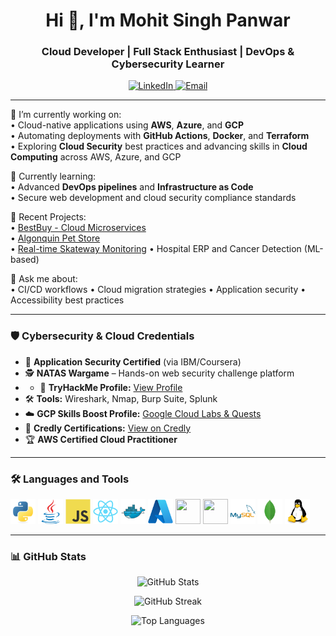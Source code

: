 <h1 align="center">Hi 👋, I'm Mohit Singh Panwar</h1>
<h3 align="center">Cloud Developer | Full Stack Enthusiast | DevOps & Cybersecurity Learner</h3>

<p align="center">
  <a href="https://www.linkedin.com/in/mohit-s-panwar/" target="blank">
    <img src="https://img.shields.io/badge/LinkedIn-blue?style=for-the-badge&logo=linkedin" alt="LinkedIn" />
  </a>
  <a href="mailto:mohitsp21@gmail.com" target="blank">
    <img src="https://img.shields.io/badge/Email-red?style=for-the-badge&logo=gmail&logoColor=white" alt="Email" />
  </a>
</p>

---

🔭 I’m currently working on:  
• Cloud-native applications using **AWS**, **Azure**, and **GCP**  
• Automating deployments with **GitHub Actions**, **Docker**, and **Terraform**     
• Exploring **Cloud Security** best practices and advancing skills in **Cloud Computing** across AWS, Azure, and GCP
  

🌱 Currently learning:  
• Advanced **DevOps pipelines** and **Infrastructure as Code**  
• Secure web development and cloud security compliance standards  

📌 Recent Projects:  
• [BestBuy - Cloud Microservices](https://github.com/mspanwar21/BestBuy)  
• [Algonquin Pet Store](https://github.com/mspanwar21/Algonquin_Pet_Store_25W_CST8915)  
• [Real-time Skateway Monitoring](https://github.com/mspanwar21/final_cst8916)
• Hospital ERP and Cancer Detection (ML-based)

💬 Ask me about:  
• CI/CD workflows • Cloud migration strategies • Application security • Accessibility best practices

---

### 🛡️ Cybersecurity & Cloud Credentials

- 🧠 **Application Security Certified** (via IBM/Coursera)  
- 🕵️ **NATAS Wargame** – Hands-on web security challenge platform
- - 🔐 **TryHackMe Profile:** [View Profile](https://tryhackme.com/p/mohitsp21) 
- 🛠️ **Tools:** Wireshark, Nmap, Burp Suite, Splunk  
- ☁️ **GCP Skills Boost Profile:** [Google Cloud Labs & Quests](https://www.cloudskillsboost.google/public_profiles/249975db-e39a-403d-af20-5e9c81b9df83)  
- 📜 **Credly Certifications:** [View on Credly](https://www.credly.com/users/mspanwar/)  
- 🏆 **AWS Certified Cloud Practitioner**  

---

### 🛠️ Languages and Tools

<p align="left">
  <img src="https://raw.githubusercontent.com/devicons/devicon/master/icons/python/python-original.svg" width="40" height="40"/>
  <img src="https://raw.githubusercontent.com/devicons/devicon/master/icons/java/java-original.svg" width="40" height="40"/>
  <img src="https://raw.githubusercontent.com/devicons/devicon/master/icons/javascript/javascript-original.svg" width="40" height="40"/>
  <img src="https://raw.githubusercontent.com/devicons/devicon/master/icons/react/react-original.svg" width="40" height="40"/>
  <img src="https://raw.githubusercontent.com/devicons/devicon/master/icons/docker/docker-original.svg" width="40" height="40"/>
  <img src="https://raw.githubusercontent.com/devicons/devicon/master/icons/azure/azure-original.svg" width="40" height="40"/>
  <img src="https://www.vectorlogo.zone/logos/google_cloud/google_cloud-icon.svg" width="40" height="40"/>
  <img src="https://cdn.jsdelivr.net/gh/devicons/devicon/icons/amazonwebservices/amazonwebservices-original.svg" width="40" height="40"/>
  <img src="https://raw.githubusercontent.com/devicons/devicon/master/icons/mysql/mysql-original-wordmark.svg" width="40" height="40"/>
  <img src="https://raw.githubusercontent.com/devicons/devicon/master/icons/mongodb/mongodb-original.svg" width="40" height="40"/>
  <img src="https://raw.githubusercontent.com/devicons/devicon/master/icons/linux/linux-original.svg" width="40" height="40"/>
</p>

---

### 📊 GitHub Stats

<p align="center">
  <img src="https://github-readme-stats.vercel.app/api?username=mspanwar21&show_icons=true&locale=en" alt="GitHub Stats" />
</p>

<p align="center">
  <img src="https://github-readme-streak-stats.herokuapp.com/?user=mspanwar21" alt="GitHub Streak" />
</p>

<p align="center">
  <img src="https://github-readme-stats.vercel.app/api/top-langs/?username=mspanwar21&layout=compact" alt="Top Languages" />
</p>
